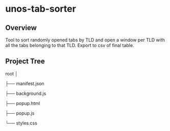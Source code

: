 # unos-tab-sorter
 
## Overview
Tool to sort randomly opened tabs by TLD and open a window per TLD with all the tabs belonging to that TLD.
Export to csv of final table.



## Project Tree
root
│

├── manifest.json

├── background.js

├── popup.html

├── popup.js

└── styles.css

